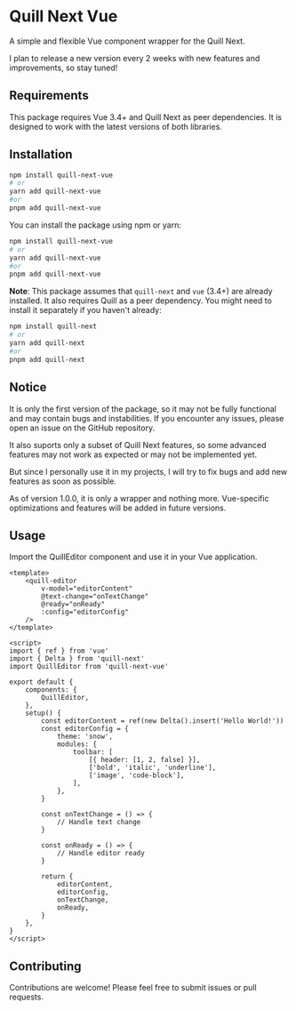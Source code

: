 # Quill Next Vue

A simple and flexible Vue component wrapper for the Quill Next.

I plan to release a new version every 2 weeks with new features and improvements, so stay tuned!

## Requirements

This package requires Vue 3.4+ and Quill Next as peer dependencies. It is designed to work with the latest versions of both libraries.

## Installation

```bash
npm install quill-next-vue
# or
yarn add quill-next-vue
#or
pnpm add quill-next-vue
```

You can install the package using npm or yarn:

```bash
npm install quill-next-vue
# or
yarn add quill-next-vue
#or
pnpm add quill-next-vue
```

**Note**: This package assumes that `quill-next` and `vue` (3.4+) are already installed. It also requires Quill as a peer dependency. You might need to install it separately if you haven't already:

```bash
npm install quill-next
# or
yarn add quill-next
#or
pnpm add quill-next
```

## Notice

It is only the first version of the package, so it may not be fully functional and may contain bugs and instabilities. If you encounter any issues, please open an issue on the GitHub repository.

It also suports only a subset of Quill Next features, so some advanced features may not work as expected or may not be implemented yet.

But since I personally use it in my projects, I will try to fix bugs and add new features as soon as possible.

As of version 1.0.0, it is only a wrapper and nothing more. Vue-specific optimizations and features will be added in future versions.

## Usage

Import the QuillEditor component and use it in your Vue application.

```vue
<template>
	<quill-editor
		v-model="editorContent"
		@text-change="onTextChange"
		@ready="onReady"
		:config="editorConfig"
	/>
</template>

<script>
import { ref } from 'vue'
import { Delta } from 'quill-next'
import QuillEditor from 'quill-next-vue'

export default {
	components: {
		QuillEditor,
	},
	setup() {
		const editorContent = ref(new Delta().insert('Hello World!'))
		const editorConfig = {
			theme: 'snow',
			modules: {
				toolbar: [
					[{ header: [1, 2, false] }],
					['bold', 'italic', 'underline'],
					['image', 'code-block'],
				],
			},
		}

		const onTextChange = () => {
			// Handle text change
		}

		const onReady = () => {
			// Handle editor ready
		}

		return {
			editorContent,
			editorConfig,
			onTextChange,
			onReady,
		}
	},
}
</script>
```

## Contributing

Contributions are welcome! Please feel free to submit issues or pull requests.
